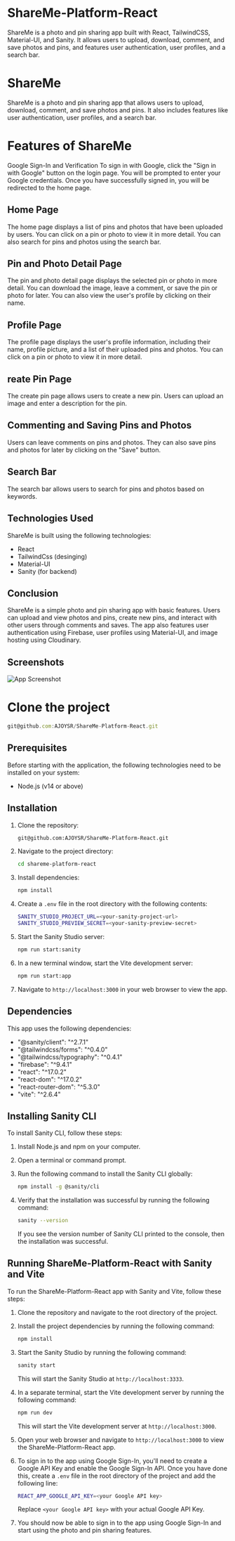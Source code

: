 # ShareMe-Platform-React
ShareMe is a photo and pin sharing app built with React, TailwindCSS, Material-UI, and Sanity. It allows users to upload, download, comment, and save photos and pins, and features user authentication, user profiles, and a search bar.

# ShareMe
ShareMe is a photo and pin sharing app that allows users to upload, download, comment, and save photos and pins. It also includes features like user authentication, user profiles, and a search bar.

# Features of ShareMe
Google Sign-In and Verification
To sign in with Google, click the "Sign in with Google" button on the login page. You will be prompted to enter your Google credentials. Once you have successfully signed in, you will be redirected to the home page.

## Home Page
The home page displays a list of pins and photos that have been uploaded by users. You can click on a pin or photo to view it in more detail. You can also search for pins and photos using the search bar.

##  Pin and Photo Detail Page
The pin and photo detail page displays the selected pin or photo in more detail. You can download the image, leave a comment, or save the pin or photo for later. You can also view the user's profile by clicking on their name.

## Profile Page
The profile page displays the user's profile information, including their name, profile picture, and a list of their uploaded pins and photos. You can click on a pin or photo to view it in more detail.

## reate Pin Page
The create pin page allows users to create a new pin. Users can upload an image and enter a description for the pin.

## Commenting and Saving Pins and Photos
Users can leave comments on pins and photos. They can also save pins and photos for later by clicking on the "Save" button.

## Search Bar
The search bar allows users to search for pins and photos based on keywords.

## Technologies Used
ShareMe is built using the following technologies:

* React
* TailwindCss (desinging)
* Material-UI
* Sanity (for backend)

## Conclusion
ShareMe is a simple photo and pin sharing app with basic features. Users can upload and view photos and pins, create new pins, and interact with other users through comments and saves. The app also features user authentication using Firebase, user profiles using Material-UI, and image hosting using Cloudinary.
## Screenshots

![App Screenshot](https://i.ibb.co/cgtn4B4/shareme.png)


# Clone the project

```javascript
git@github.com:AJOYSR/ShareMe-Platform-React.git
```


## Prerequisites
Before starting with the application, the following technologies need to be installed on your system:

* Node.js (v14 or above)


## Installation

1. Clone the repository:

    ```bash
   git@github.com:AJOYSR/ShareMe-Platform-React.git
    ```

2. Navigate to the project directory:

    ```bash
    cd shareme-platform-react
    ```

3. Install dependencies:

    ```bash
    npm install
    ```

4. Create a `.env` file in the root directory with the following contents:

    ```bash
    SANITY_STUDIO_PROJECT_URL=<your-sanity-project-url>
    SANITY_STUDIO_PREVIEW_SECRET=<your-sanity-preview-secret>
    ```

5. Start the Sanity Studio server:

    ```bash
    npm run start:sanity
    ```

6. In a new terminal window, start the Vite development server:

    ```bash
    npm run start:app
    ```

7. Navigate to `http://localhost:3000` in your web browser to view the app.

## Dependencies

This app uses the following dependencies:

- "@sanity/client": "^2.7.1"
- "@tailwindcss/forms": "^0.4.0"
- "@tailwindcss/typography": "^0.4.1"
- "firebase": "^9.4.1"
- "react": "^17.0.2"
- "react-dom": "^17.0.2"
- "react-router-dom": "^5.3.0"
- "vite": "^2.6.4"
## Installing Sanity CLI

To install Sanity CLI, follow these steps:

1. Install Node.js and npm on your computer.

2. Open a terminal or command prompt.

3. Run the following command to install the Sanity CLI globally:

    ```bash
    npm install -g @sanity/cli
    ```

4. Verify that the installation was successful by running the following command:

    ```bash
    sanity --version
    ```

    If you see the version number of Sanity CLI printed to the console, then the installation was successful.

## Running ShareMe-Platform-React with Sanity and Vite

To run the ShareMe-Platform-React app with Sanity and Vite, follow these steps:

1. Clone the repository and navigate to the root directory of the project.

2. Install the project dependencies by running the following command:

    ```bash
    npm install
    ```

3. Start the Sanity Studio by running the following command:

    ```bash
    sanity start
    ```

    This will start the Sanity Studio at `http://localhost:3333`.

4. In a separate terminal, start the Vite development server by running the following command:

    ```bash
    npm run dev
    ```

    This will start the Vite development server at `http://localhost:3000`.

5. Open your web browser and navigate to `http://localhost:3000` to view the ShareMe-Platform-React app.

6. To sign in to the app using Google Sign-In, you'll need to create a Google API Key and enable the Google Sign-In API. Once you have done this, create a `.env` file in the root directory of the project and add the following line:

    ```bash
    REACT_APP_GOOGLE_API_KEY=<your Google API key>
    ```

    Replace `<your Google API key>` with your actual Google API Key.

7. You should now be able to sign in to the app using Google Sign-In and start using the photo and pin sharing features.

